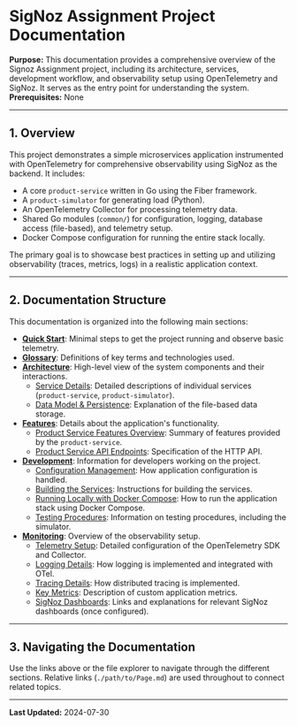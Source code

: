 # SigNoz Assignment Project Documentation

**Purpose:** This documentation provides a comprehensive overview of the Signoz Assignment project, including its architecture, services, development workflow, and observability setup using OpenTelemetry and SigNoz. It serves as the entry point for understanding the system.
**Prerequisites:** None

---

## 1. Overview

This project demonstrates a simple microservices application instrumented with OpenTelemetry for comprehensive observability using SigNoz as the backend. It includes:
*   A core `product-service` written in Go using the Fiber framework.
*   A `product-simulator` for generating load (Python).
*   An OpenTelemetry Collector for processing telemetry data.
*   Shared Go modules (`common/`) for configuration, logging, database access (file-based), and telemetry setup.
*   Docker Compose configuration for running the entire stack locally.

The primary goal is to showcase best practices in setting up and utilizing observability (traces, metrics, logs) in a realistic application context.

---

## 2. Documentation Structure

This documentation is organized into the following main sections:

*   **[Quick Start](./Quick_Start.md)**: Minimal steps to get the project running and observe basic telemetry.
*   **[Glossary](./Glossary.md)**: Definitions of key terms and technologies used.
*   **[Architecture](./architecture/Architecture_Overview.md)**: High-level view of the system components and their interactions.
    *   [Service Details](./architecture/Service_Details.md): Detailed descriptions of individual services (`product-service`, `product-simulator`).
    *   [Data Model & Persistence](./architecture/Data_Model_&_Persistence.md): Explanation of the file-based data storage.
*   **[Features](./features/product_service/Product_Service_Features_Overview.md)**: Details about the application's functionality.
    *   [Product Service Features Overview](./features/product_service/Product_Service_Features_Overview.md): Summary of features provided by the `product-service`.
    *   [Product Service API Endpoints](./features/product_service/Product_Service_API_Endpoints.md): Specification of the HTTP API.
*   **[Development](./development/Running_Locally_with_Docker_Compose.md)**: Information for developers working on the project.
    *   [Configuration Management](./development/Configuration_Management.md): How application configuration is handled.
    *   [Building the Services](./development/Building_the_Services.md): Instructions for building the services.
    *   [Running Locally with Docker Compose](./development/Running_Locally_with_Docker_Compose.md): How to run the application stack using Docker Compose.
    *   [Testing Procedures](./development/Testing_Procedures.md): Information on testing procedures, including the simulator.
*   **[Monitoring](./monitoring/README.md)**: Overview of the observability setup.
    *   [Telemetry Setup](./monitoring/Telemetry_Setup.md): Detailed configuration of the OpenTelemetry SDK and Collector.
    *   [Logging Details](./monitoring/Logging_Details.md): How logging is implemented and integrated with OTel.
    *   [Tracing Details](./monitoring/Tracing_Details.md): How distributed tracing is implemented.
    *   [Key Metrics](./monitoring/Key_Metrics.md): Description of custom application metrics.
    *   [SigNoz Dashboards](./monitoring/SigNoz_Dashboards.md): Links and explanations for relevant SigNoz dashboards (once configured).

---

## 3. Navigating the Documentation

Use the links above or the file explorer to navigate through the different sections. Relative links (`./path/to/Page.md`) are used throughout to connect related topics.

---

**Last Updated:** 2024-07-30
